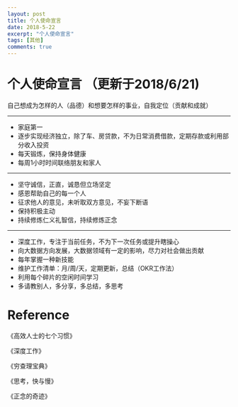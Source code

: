 ```yaml
---
layout: post
title: 个人使命宣言
date: 2018-5-22
excerpt: "个人使命宣言"
tags: [其他]
comments: true
---
```


    
# 个人使命宣言 （更新于2018/6/21)

自己想成为怎样的人（品德）和想要怎样的事业，自我定位（贡献和成就）

---

- 家庭第一
- 逐步实现经济独立，除了车、房贷款，不为日常消费借款，定期存款或利用部分收入投资
- 每天锻炼，保持身体健康
- 每周1小时时间联络朋友和家人

---

- 坚守诚信，正直，诚恳但立场坚定
- 感恩帮助自己的每一个人
- 征求他人的意见，未听取双方意见，不妄下断语
- 保持积极主动
- 持续修炼仁义礼智信，持续修炼正念

---

- 深度工作，专注于当前任务，不为下一次任务或提升瞎操心
- 向大数据方向发展，大数据领域有一定的影响，尽力对社会做出贡献
- 每年掌握一种新技能
- 维护工作清单：月/周/天，定期更新，总结（OKR工作法）
- 利用每个碎片的空闲时间学习
- 多请教别人，多分享，多总结，多思考


# Reference

《高效人士的七个习惯》

《深度工作》

《穷查理宝典》

《思考，快与慢》

《正念的奇迹》